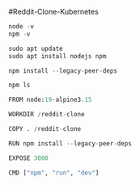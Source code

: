 #Reddit-Clone-Kubernetes


```python
node -v
npm -v
```

```python
sudo apt update
sudo apt install nodejs npm
```

```python
npm install --legacy-peer-deps
```

```python
npm ls
```

```python
FROM node:19-alpine3.15

WORKDIR /reddit-clone

COPY . /reddit-clone

RUN npm install --legacy-peer-deps

EXPOSE 3000

CMD ["npm", "run", "dev"]
```
